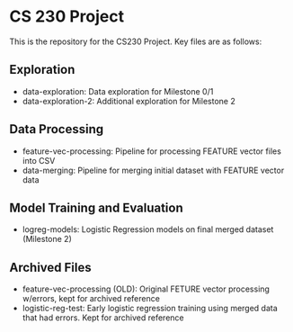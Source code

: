 # CS 230 Project

This is the repository for the CS230 Project. Key files are as follows:

## Exploration
- data-exploration: Data exploration for Milestone 0/1
- data-exploration-2: Additional exploration for Milestone 2

## Data Processing
- feature-vec-processing: Pipeline for processing FEATURE vector files into CSV
- data-merging: Pipeline for merging initial dataset with FEATURE vector data

## Model Training and Evaluation
- logreg-models: Logistic Regression models on final merged dataset (Milestone 2)


## Archived Files
- feature-vec-processing (OLD): Original FETURE vector processing w/errors, kept for archived reference
- logistic-reg-test: Early logistic regression training using merged data that had errors. Kept for archived reference

